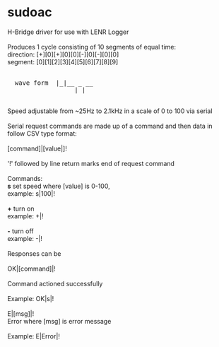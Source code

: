 # sudoac
H-Bridge driver for use with LENR Logger<br />
<br />
Produces 1 cycle consisting of 10 segments of equal time:<br />
direction:   [+][0][+][0][0][-][0][-][0][0]<br />
segment:     [0][1][2][3][4][5][6][7][8][9]<br />
  <br />
<pre>
  wave form  |_|__ _ __
                  | |
</pre>
<br />
Speed adjustable from ~25Hz to 2.1kHz in a scale of 0 to 100 via serial<br />
<br />
Serial request commands are made up of a command and then data in follow CSV type format:<br />
<br />
[command]|[value|]!<br />
<br />
'!' followed by line return marks end of request command<br />
<br />
Commands:<br />
<strong>s</strong>   set speed where [value] is 0-100,<br />
    example:  s|100|!<br />
<br />
<strong>+</strong>   turn on<br />
    example: +|!<br />
<br />
<strong>-</strong>   turn off<br />
    example: -|!<br />
<br />
Responses can be<br />
<br />
OK|[command]|!<br />
<br />
Command actioned successfully<br />
<br />
Example: OK|s|!<br />
<br />
E|[msg]|!
<br />
Error where [msg] is error message<br />
<br />
Example: E|Error|!<br />


